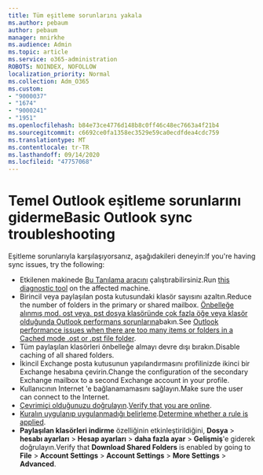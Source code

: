 ```yaml
---
title: Tüm eşitleme sorunlarını yakala
ms.author: pebaum
author: pebaum
manager: mnirkhe
ms.audience: Admin
ms.topic: article
ms.service: o365-administration
ROBOTS: NOINDEX, NOFOLLOW
localization_priority: Normal
ms.collection: Adm_O365
ms.custom:
- "9000037"
- "1674"
- "9000241"
- "1951"
ms.openlocfilehash: b84e73ce4776d148b8c0ff46c48ec7663a4f21b4
ms.sourcegitcommit: c6692ce0fa1358ec3529e59ca0ecdfdea4cdc759
ms.translationtype: MT
ms.contentlocale: tr-TR
ms.lasthandoff: 09/14/2020
ms.locfileid: "47757068"
---
```

# <a name="basic-outlook-sync-troubleshooting"></a><span data-ttu-id="95a35-102">Temel Outlook eşitleme sorunlarını giderme</span><span class="sxs-lookup"><span data-stu-id="95a35-102">Basic Outlook sync troubleshooting</span></span>

<span data-ttu-id="95a35-103">Eşitleme sorunlarıyla karşılaşıyorsanız, aşağıdakileri deneyin:</span><span class="sxs-lookup"><span data-stu-id="95a35-103">If you're having sync issues, try the following:</span></span>

- <span data-ttu-id="95a35-104">Etkilenen makinede [Bu Tanılama aracını](https://aka.ms/sara-outlooksendreceive) çalıştırabilirsiniz.</span><span class="sxs-lookup"><span data-stu-id="95a35-104">Run [this diagnostic tool](https://aka.ms/sara-outlooksendreceive) on the affected machine.</span></span>
- <span data-ttu-id="95a35-105">Birincil veya paylaşılan posta kutusundaki klasör sayısını azaltın.</span><span class="sxs-lookup"><span data-stu-id="95a35-105">Reduce the number of folders in the primary or shared mailbox.</span></span> <span data-ttu-id="95a35-106">[Önbelleğe alınmış mod. ost veya. pst dosya klasöründe çok fazla öğe veya klasör olduğunda Outlook performans sorunlarına](https://support.microsoft.com/help/2768656/outlook-performance-issues-when-there-are-too-many-items-or-folders-in)bakın.</span><span class="sxs-lookup"><span data-stu-id="95a35-106">See [Outlook performance issues when there are too many items or folders in a Cached mode .ost or .pst file folder](https://support.microsoft.com/help/2768656/outlook-performance-issues-when-there-are-too-many-items-or-folders-in).</span></span>
- <span data-ttu-id="95a35-107">Tüm paylaşılan klasörleri önbelleğe almayı devre dışı bırakın.</span><span class="sxs-lookup"><span data-stu-id="95a35-107">Disable caching of all shared folders.</span></span>
- <span data-ttu-id="95a35-108">İkincil Exchange posta kutusunun yapılandırmasını profilinizde ikinci bir Exchange hesabına çevirin.</span><span class="sxs-lookup"><span data-stu-id="95a35-108">Change the configuration of the secondary Exchange mailbox to a second Exchange account in your profile.</span></span>
- <span data-ttu-id="95a35-109">Kullanıcının Internet 'e bağlanamamasını sağlayın.</span><span class="sxs-lookup"><span data-stu-id="95a35-109">Make sure the user can connect to the Internet.</span></span> 
- <span data-ttu-id="95a35-110">[Çevrimiçi olduğunuzu doğrulayın](https://support.office.com/article/2460e4a8-16c7-47fc-b204-b1549275aac9).</span><span class="sxs-lookup"><span data-stu-id="95a35-110">[Verify that you are online](https://support.office.com/article/2460e4a8-16c7-47fc-b204-b1549275aac9).</span></span>
- <span data-ttu-id="95a35-111">[Kuralın uygulanıp uygulanmadığı belirleme](https://support.office.com/article/C24F5DEA-9465-4DF4-AD17-A50704D66C59).</span><span class="sxs-lookup"><span data-stu-id="95a35-111">[Determine whether a rule is applied](https://support.office.com/article/C24F5DEA-9465-4DF4-AD17-A50704D66C59).</span></span>
- <span data-ttu-id="95a35-112">**Paylaşılan klasörleri indirme** özelliğinin etkinleştirildiğini, **Dosya**  >  **hesabı ayarları**  >  **Hesap ayarları**  >  **daha fazla ayar**  >  **Gelişmiş**'e giderek doğrulayın.</span><span class="sxs-lookup"><span data-stu-id="95a35-112">Verify that **Download Shared Folders** is enabled by going to **File** > **Account Settings** > **Account Settings** > **More Settings** > **Advanced**.</span></span>
